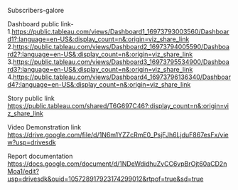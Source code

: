 Subscribers-galore

Dashboard public link-  
1.https://public.tableau.com/views/Dashboard1_16973793003560/Dashboard1?:language=en-US&:display_count=n&:origin=viz_share_link 
2.https://public.tableau.com/views/Dashboard2_16973794005590/Dashboard2?:language=en-US&:display_count=n&:origin=viz_share_link 3.https://public.tableau.com/views/Dashboard3_16973795534900/Dashboard3?:language=en-US&:display_count=n&:origin=viz_share_link 4.https://public.tableau.com/views/Dashboard4_16973796136340/Dashboard4?:language=en-US&:display_count=n&:origin=viz_share_link

Story public link
https://public.tableau.com/shared/T6G697C46?:display_count=n&:origin=viz_share_link

Video Demonstration link
https://drive.google.com/file/d/1N6m1YZZcRmE0_PsjFJh6LjduF867esFx/view?usp=drivesdk

Report documentation
https://docs.google.com/document/d/1NDeWdidhuZvCC6vpBrOjt60aCD2nMoa1/edit?usp=drivesdk&ouid=105728917923174299012&rtpof=true&sd=true


